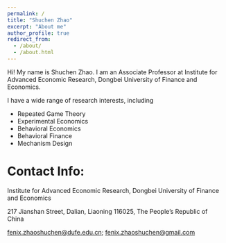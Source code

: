 ```yaml
---
permalink: /
title: "Shuchen Zhao"
excerpt: "About me"
author_profile: true
redirect_from:
  - /about/
  - /about.html
---
```


Hi! My name is Shuchen Zhao. I am an Associate Professor at Institute for Advanced Economic Research, Dongbei University of Finance and Economics.

I have a wide range of research interests, including
* Repeated Game Theory
* Experimental Economics
* Behavioral Economics
* Behavioral Finance
* Mechanism Design

# Contact Info:
Institute for Advanced Economic Research, Dongbei University of Finance and Economics

217 Jianshan Street, Dalian, Liaoning 116025, The People’s Republic of China

fenix.zhaoshuchen@dufe.edu.cn; fenix.zhaoshuchen@gmail.com
